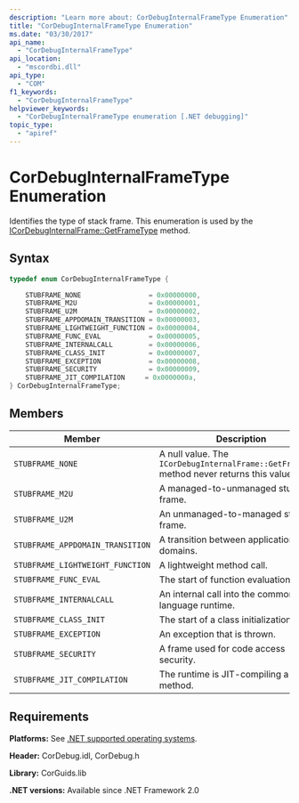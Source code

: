 ```yaml
---
description: "Learn more about: CorDebugInternalFrameType Enumeration"
title: "CorDebugInternalFrameType Enumeration"
ms.date: "03/30/2017"
api_name:
  - "CorDebugInternalFrameType"
api_location:
  - "mscordbi.dll"
api_type:
  - "COM"
f1_keywords:
  - "CorDebugInternalFrameType"
helpviewer_keywords:
  - "CorDebugInternalFrameType enumeration [.NET debugging]"
topic_type:
  - "apiref"
---
```

# CorDebugInternalFrameType Enumeration

Identifies the type of stack frame. This enumeration is used by the [ICorDebugInternalFrame::GetFrameType](icordebuginternalframe-getframetype-method.md) method.

## Syntax

```cpp
typedef enum CorDebugInternalFrameType {

    STUBFRAME_NONE                 = 0x00000000,
    STUBFRAME_M2U                  = 0x00000001,
    STUBFRAME_U2M                  = 0x00000002,
    STUBFRAME_APPDOMAIN_TRANSITION = 0x00000003,
    STUBFRAME_LIGHTWEIGHT_FUNCTION = 0x00000004,
    STUBFRAME_FUNC_EVAL            = 0x00000005,
    STUBFRAME_INTERNALCALL         = 0x00000006,
    STUBFRAME_CLASS_INIT           = 0x00000007,
    STUBFRAME_EXCEPTION            = 0x00000008,
    STUBFRAME_SECURITY             = 0x00000009,
    STUBFRAME_JIT_COMPILATION     = 0x0000000a,
} CorDebugInternalFrameType;
```

## Members

|Member|Description|
|------------|-----------------|
|`STUBFRAME_NONE`|A null value. The `ICorDebugInternalFrame::GetFrameType` method never returns this value.|
|`STUBFRAME_M2U`|A managed-to-unmanaged stub frame.|
|`STUBFRAME_U2M`|An unmanaged-to-managed stub frame.|
|`STUBFRAME_APPDOMAIN_TRANSITION`|A transition between application domains.|
|`STUBFRAME_LIGHTWEIGHT_FUNCTION`|A lightweight method call.|
|`STUBFRAME_FUNC_EVAL`|The start of function evaluation.|
|`STUBFRAME_INTERNALCALL`|An internal call into the common language runtime.|
|`STUBFRAME_CLASS_INIT`|The start of a class initialization.|
|`STUBFRAME_EXCEPTION`|An exception that is thrown.|
|`STUBFRAME_SECURITY`|A frame used for code access security.|
|`STUBFRAME_JIT_COMPILATION`|The runtime is JIT-compiling a method.|

## Requirements

 **Platforms:** See [.NET supported operating systems](https://github.com/dotnet/core/blob/main/os-lifecycle-policy.md).

 **Header:** CorDebug.idl, CorDebug.h

 **Library:** CorGuids.lib

 **.NET versions:** Available since .NET Framework 2.0

